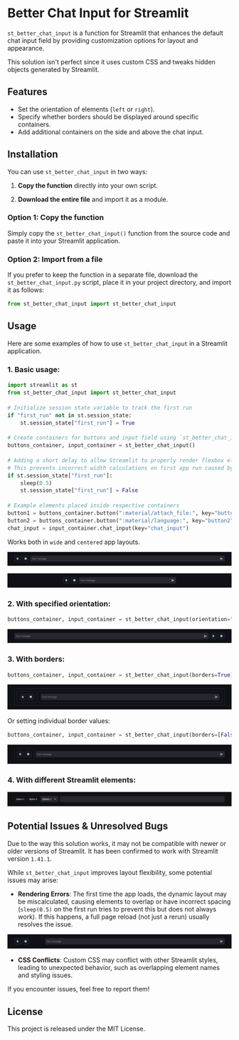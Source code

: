 
# Better Chat Input for Streamlit

`st_better_chat_input` is a function for Streamlit that enhances the default chat input field by providing customization options for layout and appearance. 

This solution isn't perfect since it uses custom CSS and tweaks hidden objects generated by Streamlit.

## Features

-   Set the orientation of elements (`left` or `right`).
-   Specify whether borders should be displayed around specific containers.
-   Add additional containers on the side and above the chat input.

## Installation

You can use `st_better_chat_input` in two ways:

1.  **Copy the function** directly into your own script.
    
2.  **Download the entire file** and import it as a module.
    

### Option 1: Copy the function

Simply copy the `st_better_chat_input()` function from the source code and paste it into your Streamlit application.

### Option 2: Import from a file

If you prefer to keep the function in a separate file, download the `st_better_chat_input.py` script, place it in your project directory, and import it as follows:

```python
from st_better_chat_input import st_better_chat_input
```

## Usage

Here are some examples of how to use `st_better_chat_input` in a Streamlit application.

### 1. Basic usage:

```python
import streamlit as st
from st_better_chat_input import st_better_chat_input

# Initialize session state variable to track the first run  
if "first_run" not in st.session_state:  
    st.session_state["first_run"] = True  
  
# Create containers for buttons and input field using `st_better_chat_input`  
buttons_container, input_container = st_better_chat_input()  
  
# Adding a short delay to allow Streamlit to properly render flexbox elements.
# This prevents incorrect width calculations on first app run caused by the dynamic Streamlit rendering but does not always work.  
if st.session_state["first_run"]:  
    sleep(0.5)  
    st.session_state["first_run"] = False  
  
# Example elements placed inside respective containers  
button1 = buttons_container.button(":material/attach_file:", key="button1")  
button2 = buttons_container.button(":material/language:", key="button2")  
chat_input = input_container.chat_input(key="chat_input")
```

Works both in `wide` and `centered` app layouts.

![](assets/image1.png)

![](assets/image2.png)

### 2. With specified orientation:

```python
buttons_container, input_container = st_better_chat_input(orientation="right")
```

![](assets/image3.png)

### 3. With borders:

```python
buttons_container, input_container = st_better_chat_input(borders=True)
```

![](assets/image4.png)

Or setting individual border values:

```python
buttons_container, input_container = st_better_chat_input(borders=[False, True, False, False])
```

![](assets/image5.png)

### 4. With different Streamlit elements:

![](assets/image6.png)

## Potential Issues & Unresolved Bugs

Due to the way this solution works, it may not be compatible with newer or older versions of Streamlit. It has been confirmed to work with Streamlit version `1.41.1`.

While `st_better_chat_input` improves layout flexibility, some potential issues may arise:

- **Rendering Errors**: The first time the app loads, the dynamic layout may be miscalculated, causing elements to overlap or have incorrect spacing (`sleep(0.5)` on the first run tries to prevent this but does not always work). If this happens, a full page reload (not just a rerun) usually resolves the issue.

![](assets/image7.png)

- **CSS Conflicts**: Custom CSS may conflict with other Streamlit styles, leading to unexpected behavior, such as overlapping element names and styling issues.

If you encounter issues, feel free to report them!

## License

This project is released under the MIT License.
